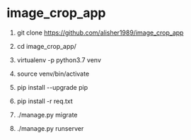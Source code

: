 # image_crop_app

1) git clone https://github.com/alisher1989/image_crop_app

2) cd image_crop_app/

3) virtualenv -p python3.7 venv

4) source venv/bin/activate

5) pip install --upgrade pip

6) pip install -r req.txt

7) ./manage.py migrate

8) ./manage.py runserver
